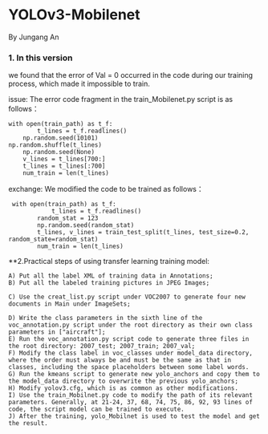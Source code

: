# YOLOv3-Mobilenet

By Jungang An
### 1. In this version
we found that the error of Val = 0 occurred in the code during our training process, which made it impossible to train.

issue:  The error code fragment in the  train_Mobilenet.py   script is as follows：

	with open(train_path) as t_f:
        	t_lines = t_f.readlines()
    	np.random.seed(10101)
   	np.random.shuffle(t_lines)
    	np.random.seed(None)
    	v_lines = t_lines[700:]
    	t_lines = t_lines[:700]
    	num_train = len(t_lines)
exchange: We modified the code to be trained as follows：

  	 with open(train_path) as t_f:
       	 		t_lines = t_f.readlines()
        	random_stat = 123
        	np.random.seed(random_stat)
       	 	t_lines, v_lines = train_test_split(t_lines, test_size=0.2, random_state=random_stat)
        	num_train = len(t_lines)
	
	
 **2.Practical steps of using transfer learning training model: 
 	
	A) Put all the label XML of training data in Annotations;
	B) Put all the labeled training pictures in JPEG Images;
	
	C) Use the creat_list.py script under VOC2007 to generate four new documents in Main under ImageSets;
	
	D) Write the class parameters in the sixth line of the voc_annotation.py script under the root directory as their own class parameters in ["aircraft"];
	E) Run the voc_annotation.py script code to generate three files in the root directory: 2007_test; 2007_train; 2007_val;
	F) Modify the class label in voc_classes under model_data directory, where the order must always be and must be the same as that in classes, including the space placeholders between some label words.
	G) Run the kmeans script to generate new yolo_anchors and copy them to the model_data directory to overwrite the previous yolo_anchors;
	H) Modify yolov3.cfg, which is as common as other modifications.
	I) Use the train_Mobilnet.py code to modify the path of its relevant parameters. Generally, at 21-24, 37, 68, 74, 75, 86, 92, 93 lines of code, the script model can be trained to execute.
	J) After the training, yolo_Mobilnet is used to test the model and get the result.


